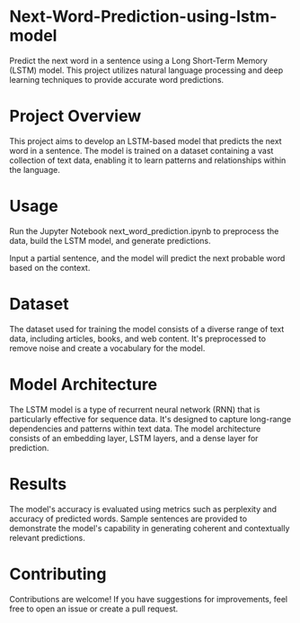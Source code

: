# Next-Word-Prediction-using-lstm-model
Predict the next word in a sentence using a Long Short-Term Memory (LSTM) model. This project utilizes natural language processing and deep learning techniques to provide accurate word predictions.

# Project Overview
This project aims to develop an LSTM-based model that predicts the next word in a sentence. The model is trained on a dataset containing a vast collection of text data, enabling it to learn patterns and relationships within the language.

# Usage
Run the Jupyter Notebook next_word_prediction.ipynb to preprocess the data, build the LSTM model, and generate predictions.

Input a partial sentence, and the model will predict the next probable word based on the context.

# Dataset
The dataset used for training the model consists of a diverse range of text data, including articles, books, and web content. It's preprocessed to remove noise and create a vocabulary for the model.

# Model Architecture
The LSTM model is a type of recurrent neural network (RNN) that is particularly effective for sequence data. It's designed to capture long-range dependencies and patterns within text data. The model architecture consists of an embedding layer, LSTM layers, and a dense layer for prediction.

# Results
The model's accuracy is evaluated using metrics such as perplexity and accuracy of predicted words. Sample sentences are provided to demonstrate the model's capability in generating coherent and contextually relevant predictions.

# Contributing
Contributions are welcome! If you have suggestions for improvements, feel free to open an issue or create a pull request.

